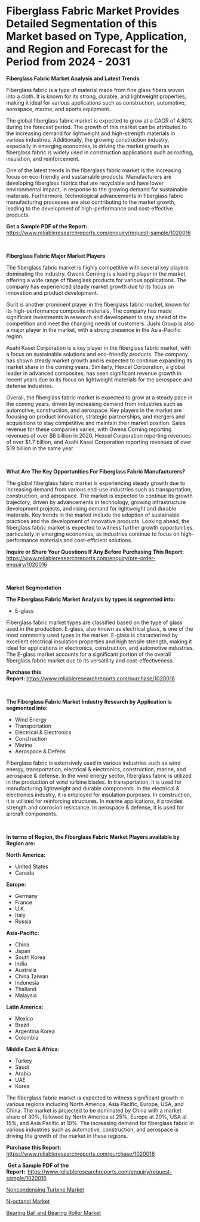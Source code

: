<p><h1>Fiberglass Fabric Market Provides Detailed Segmentation of this Market based on Type, Application, and Region and Forecast for the Period from 2024 - 2031</h1></p><p><strong>Fiberglass Fabric Market Analysis and Latest Trends</strong></p>
<p><p>Fiberglass fabric is a type of material made from fine glass fibers woven into a cloth. It is known for its strong, durable, and lightweight properties, making it ideal for various applications such as construction, automotive, aerospace, marine, and sports equipment.</p><p>The global fiberglass fabric market is expected to grow at a CAGR of 4.80% during the forecast period. The growth of this market can be attributed to the increasing demand for lightweight and high-strength materials in various industries. Additionally, the growing construction industry, especially in emerging economies, is driving the market growth as fiberglass fabric is widely used in construction applications such as roofing, insulation, and reinforcement.</p><p>One of the latest trends in the fiberglass fabric market is the increasing focus on eco-friendly and sustainable products. Manufacturers are developing fiberglass fabrics that are recyclable and have lower environmental impact, in response to the growing demand for sustainable materials. Furthermore, technological advancements in fiberglass fabric manufacturing processes are also contributing to the market growth, leading to the development of high-performance and cost-effective products.</p></p>
<p><strong>Get a Sample PDF of the Report:&nbsp;</strong> <a href="https://www.reliableresearchreports.com/enquiry/request-sample/1020016">https://www.reliableresearchreports.com/enquiry/request-sample/1020016</a></p>
<p>&nbsp;</p>
<p><strong>Fiberglass Fabric Major Market Players</strong></p>
<p><p>The fiberglass fabric market is highly competitive with several key players dominating the industry. Owens Corning is a leading player in the market, offering a wide range of fiberglass products for various applications. The company has experienced steady market growth due to its focus on innovation and product development.</p><p>Gurit is another prominent player in the fiberglass fabric market, known for its high-performance composite materials. The company has made significant investments in research and development to stay ahead of the competition and meet the changing needs of customers. Jushi Group is also a major player in the market, with a strong presence in the Asia-Pacific region.</p><p>Asahi Kasei Corporation is a key player in the fiberglass fabric market, with a focus on sustainable solutions and eco-friendly products. The company has shown steady market growth and is expected to continue expanding its market share in the coming years. Similarly, Hexcel Corporation, a global leader in advanced composites, has seen significant revenue growth in recent years due to its focus on lightweight materials for the aerospace and defense industries.</p><p>Overall, the fiberglass fabric market is expected to grow at a steady pace in the coming years, driven by increasing demand from industries such as automotive, construction, and aerospace. Key players in the market are focusing on product innovation, strategic partnerships, and mergers and acquisitions to stay competitive and maintain their market position. Sales revenue for these companies varies, with Owens Corning reporting revenues of over $6 billion in 2020, Hexcel Corporation reporting revenues of over $1.7 billion, and Asahi Kasei Corporation reporting revenues of over $19 billion in the same year.</p></p>
<p>&nbsp;</p>
<p><strong>What Are The Key Opportunities For Fiberglass Fabric Manufacturers?</strong></p>
<p><p>The global fiberglass fabric market is experiencing steady growth due to increasing demand from various end-use industries such as transportation, construction, and aerospace. The market is expected to continue its growth trajectory, driven by advancements in technology, growing infrastructure development projects, and rising demand for lightweight and durable materials. Key trends in the market include the adoption of sustainable practices and the development of innovative products. Looking ahead, the fiberglass fabric market is expected to witness further growth opportunities, particularly in emerging economies, as industries continue to focus on high-performance materials and cost-efficient solutions.</p></p>
<p><strong>Inquire or Share Your Questions If Any Before Purchasing This Report:</strong> <a href="https://www.reliableresearchreports.com/enquiry/pre-order-enquiry/1020016">https://www.reliableresearchreports.com/enquiry/pre-order-enquiry/1020016</a></p>
<p>&nbsp;</p>
<p><strong>Market Segmentation</strong></p>
<p><strong>The Fiberglass Fabric Market Analysis by types is segmented into:</strong></p>
<p><ul><li>E-glass</li></ul></p>
<p><p>Fiberglass fabric market types are classified based on the type of glass used in the production. E-glass, also known as electrical glass, is one of the most commonly used types in the market. E-glass is characterized by excellent electrical insulation properties and high tensile strength, making it ideal for applications in electronics, construction, and automotive industries. The E-glass market accounts for a significant portion of the overall fiberglass fabric market due to its versatility and cost-effectiveness.</p></p>
<p><strong>Purchase this Report:&nbsp;</strong><a href="https://www.reliableresearchreports.com/purchase/1020016">https://www.reliableresearchreports.com/purchase/1020016</a></p>
<p>&nbsp;</p>
<p><strong>The Fiberglass Fabric Market Industry Research by Application is segmented into:</strong></p>
<p><ul><li>Wind Energy</li><li>Transportation</li><li>Electrical & Electronics</li><li>Construction</li><li>Marine</li><li>Aerospace & Defens</li></ul></p>
<p><p>Fiberglass fabric is extensively used in various industries such as wind energy, transportation, electrical & electronics, construction, marine, and aerospace & defense. In the wind energy sector, fiberglass fabric is utilized in the production of wind turbine blades. In transportation, it is used for manufacturing lightweight and durable components. In the electrical & electronics industry, it is employed for insulation purposes. In construction, it is utilized for reinforcing structures. In marine applications, it provides strength and corrosion resistance. In aerospace & defense, it is used for aircraft components.</p></p>
<p>&nbsp;</p>
<p><strong>In terms of Region, the Fiberglass Fabric Market Players available by Region are:</strong></p>
<p>
    <p> <strong> North America: </strong>
        <ul>
            <li>United States</li>
            <li>Canada</li>
        </ul>
        </p> 
    <p> <strong> Europe: </strong>
        <ul>
            <li>Germany</li>
            <li>France</li>
            <li>U.K.</li>
            <li>Italy</li>
            <li>Russia</li>
        </ul>
        </p> 
    <p> <strong> Asia-Pacific: </strong>
        <ul>
            <li>China</li>
            <li>Japan</li>
            <li>South Korea</li>
            <li>India</li>
            <li>Australia</li>
            <li>China Taiwan</li>
            <li>Indonesia</li>
            <li>Thailand</li>
            <li>Malaysia</li>
        </ul>
        </p> 
    <p> <strong> Latin America: </strong>
        <ul>
            <li>Mexico</li>
            <li>Brazil</li>
            <li>Argentina Korea</li>
            <li>Colombia</li>
        </ul>
        </p> 
    <p> <strong> Middle East & Africa: </strong>
        <ul>
            <li>Turkey</li>
            <li>Saudi</li>
            <li>Arabia</li>
            <li>UAE</li>
            <li>Korea</li>
        </ul>
    </p>
    </p>
<p><p>The fiberglass fabric market is expected to witness significant growth in various regions including North America, Asia Pacific, Europe, USA, and China. The market is projected to be dominated by China with a market share of 30%, followed by North America at 25%, Europe at 20%, USA at 15%, and Asia Pacific at 10%. The increasing demand for fiberglass fabric in various industries such as automotive, construction, and aerospace is driving the growth of the market in these regions.</p></p>
<p><strong>Purchase this Report: </strong><a href="https://www.reliableresearchreports.com/purchase/1020016">https://www.reliableresearchreports.com/purchase/1020016</a></p>
<p>&nbsp;<strong>Get a Sample PDF of the Report:&nbsp;&nbsp;</strong><a href="https://www.reliableresearchreports.com/enquiry/request-sample/1020016">https://www.reliableresearchreports.com/enquiry/request-sample/1020016</a></p>
<p><strong></strong></p>
<p><p><a href="https://view.publitas.com/reportprime-1/noncondensing-turbine-market-with-the-goal-of-estimating-the-market-size-and-future-growth-potential-of-various-market-segments-based-on-component-applications-end-user-and-region/">Noncondensing Turbine Market</a></p><p><a href="https://view.publitas.com/reportprime-1/n-octanol-market-a-comprehensive-report-of-its-market-share-growth-trends-2023-2030/">N-octanol Market</a></p><p><a href="https://view.publitas.com/reportprime-1/bearing-ball-and-bearing-roller-market-analysis-examines-its-scope-on-growth-opportunities-and-forecasted-trends-spanning-from-2023-to-2030/">Bearing Ball and Bearing Roller Market</a></p></p>